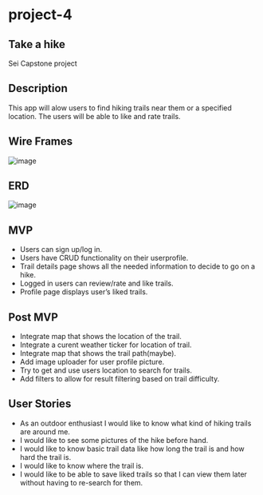 # project-4
## Take a hike
Sei Capstone project

## Description
This app will alow users to find hiking trails near them or a specified location. The users will be able to like and rate trails.


## Wire Frames
![image](https://i.imgur.com/2WYspTg.png)


## ERD
![image](https://i.imgur.com/ez8MX9d.png)


## MVP
-	Users can sign up/log in. 
-	Users have CRUD functionality on their userprofile.
-	Trail details page shows all the needed information to decide to go on a hike.
-	Logged in users can review/rate and like trails.
-	Profile page displays user’s liked trails.

## Post MVP
- Integrate map that shows the location of the trail.
- Integrate a curent weather ticker for location of trail.
- Integrate map that shows the trail path(maybe).
- Add image uploader for user profile picture.
- Try to get and use users location to search for trails.
- Add filters to allow for result filtering based on trail difficulty.

## User Stories
- As an outdoor enthusiast I would like to know what kind of hiking trails are around me.
- I would like to see some pictures of the hike before hand.
- I would like to know basic trail data like how long the trail is and how hard the trail is.
- I would like to know where the trail is.
- I would like to be able to save liked trails so that I can view them later without having to re-search for them.
